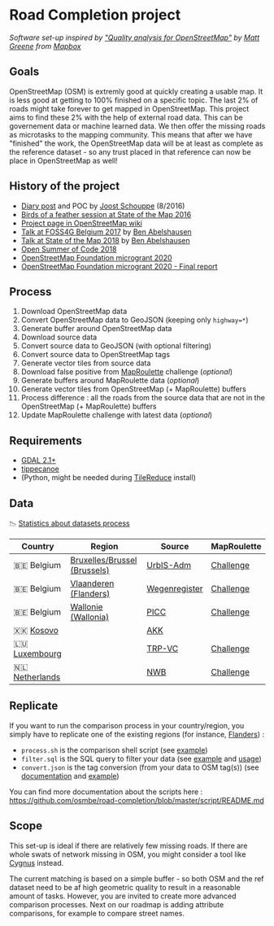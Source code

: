 # Road Completion project

*Software set-up inspired by ["Quality analysis for OpenStreetMap"](https://blog.mapbox.com/quality-analysis-for-openstreetmap-a9058eb79c9a) by [Matt Greene](https://github.com/MateoV) from [Mapbox](https://www.mapbox.com/)*

## Goals

OpenStreetMap (OSM) is extremly good at quickly creating a usable map. It is less good at getting to 100% finished on a specific topic. The last 2% of roads might take forever to get mapped in OpenStreetMap. This project aims to find these 2% with the help of external road data. This can be governement data or machine learned data. We then offer the missing roads as microtasks to the mapping community. This means that after we have "finished" the work, the OpenStreetMap data will be at least as complete as the reference dataset - so any trust placed in that reference can now be place in OpenStreetMap as well!

## History of the project

- [Diary post](https://www.openstreetmap.org/user/joost%20schouppe/diary/39250) and POC by [Joost Schouppe](https://github.com/joostschouppe) (8/2016)
- [Birds of a feather session at State of the Map 2016](https://wiki.openstreetmap.org/wiki/State_Of_The_Map_2016/Informal_Sessions#Mapping_with_open_geodata)
- [Project page in OpenStreetMap wiki](https://wiki.openstreetmap.org/wiki/WikiProject_Belgium/Road_completion_project)
- [Talk at FOSS4G Belgium 2017](https://slides.com/benabelshausen-1/deck-1) by [Ben Abelshausen](https://github.com/xivk)
- [Talk at State of the Map 2018](https://2018.stateofthemap.org/2018/T097-Road_Completion_in_Belgium_-_Mapping___verifying__all__the_roads_/) by [Ben Abelshausen](https://github.com/xivk)
- [Open Summer of Code 2018](https://2018.summerofcode.be/roadcompletion.html)
- [OpenStreetMap Foundation microgrant 2020](https://wiki.openstreetmap.org/wiki/Microgrants/Microgrants_2020/Proposal/Road_Completion_project)
- [OpenStreetMap Foundation microgrant 2020 - Final report](https://wiki.openstreetmap.org/wiki/Microgrants/Microgrants_2020/Proposal/Road_Completion_project/Report)

## Process

1. Download OpenStreetMap data
1. Convert OpenStreetMap data to GeoJSON (keeping only `highway=*`)
1. Generate buffer around OpenStreetMap data
1. Download source data
1. Convert source data to GeoJSON (with optional filtering)
1. Convert source data to OpenStreetMap tags
1. Generate vector tiles from source data
1. Download false positive from [MapRoulette](https://maproulette.org/) challenge (*optional*)
1. Generate buffers around MapRoulette data (*optional*)
1. Generate vector tiles from OpenStreetMap (+ MapRoulette) buffers
1. Process difference : all the roads from the source data that are not in the OpenStreetMap (+ MapRoulette) buffers
1. Update MapRoulette challenge with latest data (*optional*)

## Requirements

- [GDAL 2.1+](https://gdal.org/)
- [tippecanoe](https://github.com/mapbox/tippecanoe)
- (Python, might be needed during [TileReduce](https://github.com/mapbox/tile-reduce) install)

## Data

📉 [Statistics about datasets process](https://osmbe.github.io/road-completion/)

| Country                           | Region                                   | Source                    | MapRoulette           |
|-----------------------------------|------------------------------------------|---------------------------|-----------------------|
| :belgium: Belgium                 | [Bruxelles/Brussel (Brussels)][be-bru-1] | [UrbIS-Adm][be-bru-2]     | [Challenge][be-bru-3] |
| :belgium: Belgium                 | [Vlaanderen (Flanders)][be-vla-1]        | [Wegenregister][be-vla-2] | [Challenge][be-vla-3] |
| :belgium: Belgium                 | [Wallonie (Wallonia)][be-wal-1]          | [PICC][be-wal-2]          | [Challenge][be-wal-3] |
| :kosovo: [Kosovo][xk-1]           |                                          | [AKK][xk-2]               |                       |
| :luxembourg: [Luxembourg][lu-1]   |                                          | [TRP-VC][lu-2]            | [Challenge][lu-3]     |
| :netherlands: [Netherlands][nl-1] |                                          | [NWB][nl-2]               | [Challenge][nl-3]     |

[be-bru-1]: https://github.com/osmbe/road-completion/tree/master/data/belgium/brussels
[be-bru-2]: https://bric.brussels/en/our-solutions/urbis-solutions/urbis-data/urbis-adm
[be-bru-3]: https://maproulette.org/browse/challenges/14675
[be-vla-1]: https://github.com/osmbe/road-completion/tree/master/data/belgium/flanders
[be-vla-2]: https://download.vlaanderen.be/Producten/Detail?id=7698&title=Wegenregister_16_12_2021
[be-vla-3]: https://maproulette.org/browse/challenges/14645
[be-wal-1]: https://github.com/osmbe/road-completion/tree/master/data/belgium/wallonia
[be-wal-2]: http://geoportail.wallonie.be/catalogue/b795de68-726c-4bdf-a62a-a42686aa5b6f.html
[be-wal-3]: https://maproulette.org/browse/challenges/14681
[xk-1]: https://github.com/osmbe/road-completion/tree/master/data/kosovo
[xk-2]: https://ak.rks-gov.net/en/
[lu-1]: https://github.com/osmbe/road-completion/tree/master/data/luxembourg
[lu-2]: https://data.public.lu/en/datasets/transport-et-voies-de-communication/
[lu-3]: https://maproulette.org/browse/challenges/17749
[nl-1]: https://github.com/osmbe/road-completion/tree/master/data/netherlands
[nl-2]: https://nationaalwegenbestand.nl/
[nl-3]: https://maproulette.org/browse/challenges/17332

## Replicate

If you want to run the comparison process in your country/region, you simply have to replicate one of the existing regions (for instance, [Flanders](https://github.com/osmbe/road-completion/tree/master/data/belgium/flanders)) :

- `process.sh` is the comparison shell script (see [example](https://github.com/osmbe/road-completion/blob/master/data/belgium/flanders/process.sh))
- `filter.sql` is the SQL query to filter your data (see [example](https://github.com/osmbe/road-completion/blob/master/data/belgium/flanders/filter.sql) and [usage](https://github.com/osmbe/road-completion/blob/master/data/belgium/flanders/process.sh#L25-L31))
- `convert.json` is the tag conversion (from your data to OSM tag(s)) (see [documentation](https://github.com/osmbe/road-completion/blob/master/script/README.md#convert-source-field-to-openstreetmap-tag) and [example](https://github.com/osmbe/road-completion/blob/master/data/belgium/flanders/convert.json))

You can find more documentation about the scripts here : <https://github.com/osmbe/road-completion/blob/master/script/README.md>

## Scope

This set-up is ideal if there are relatively few missing roads. If there are whole swats of network missing in OSM, you might consider a tool like [Cygnus](https://www.openstreetmap.org/user/mvexel/diary/36746) instead.

The current matching is based on a simple buffer - so both OSM and the ref dataset need to be af high geometric quality to result in a reasonable amount of tasks. However, you are invited to create more advanced comparison processes. Next on our roadmap is adding attribute comparisons, for example to compare street names.
